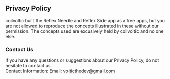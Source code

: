 Privacy Policy  
----------------

coilvoltic built the Reflex Needle and Reflex Side app as a free apps, but you are not allowed to reproduce the concepts illustrated in these without our permission.
The concepts used are excusively held by coilvoltic and no one else.

### Contact Us  
If you have any questions or suggestions about our Privacy Policy, do not hesitate to contact us.  
Contact Information:
Email: volticthedev@gmail.com

